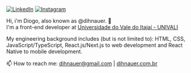 [![LinkedIn](https://img.shields.io/badge/LinkedIn-0077B5?style=for-the-badge&logo=linkedin&logoColor=white)](https://www.linkedin.com/in/dihnauer/)
[![Instagram](https://img.shields.io/badge/Instagram-E4405F?style=for-the-badge&logo=instagram&logoColor=white)](https://instagram.com/dihnauer)

Hi, i'm Diogo, also known as @dihnauer. 👋 <br />
I'm a front-end developer at <a href="https://www.univali.br/" target="_blank">Universidade do Vale do Itajaí - UNIVALI</a>

My engineering background includes (but is not limited to): HTML, CSS, JavaScript/TypeScript, React.js/Next.js to web development and React Native to mobile development.

📫 How to reach me: dihnauer@gmail.com | <a href="https://www.dihnauer.com.br/" target="_blank">dihnauer.com.br</a>
